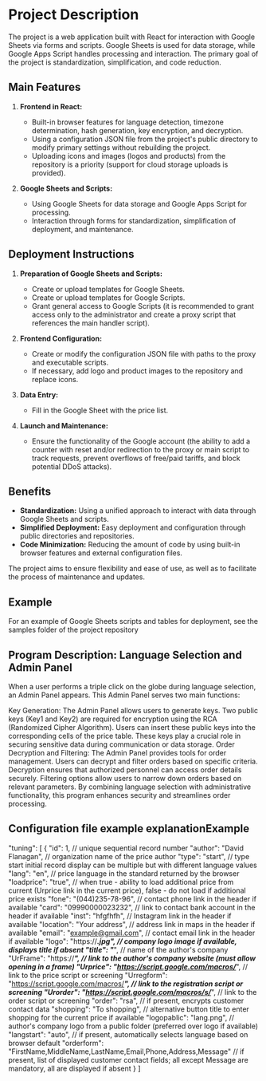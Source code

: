# Project Description

<p>
  The project is a web application built with React for interaction with Google Sheets via forms and scripts. Google Sheets is used for data storage, while Google Apps Script handles processing and interaction. The primary goal of the project is standardization, simplification, and code reduction.
</p>

## Main Features

1. **Frontend in React:**
    - Built-in browser features for language detection, timezone determination, hash generation, key encryption, and decryption.
    - Using a configuration JSON file from the project's public directory to modify primary settings without rebuilding the project.
    - Uploading icons and images (logos and products) from the repository is a priority (support for cloud storage uploads is provided).

2. **Google Sheets and Scripts:**
    - Using Google Sheets for data storage and Google Apps Script for processing.
    - Interaction through forms for standardization, simplification of deployment, and maintenance.

## Deployment Instructions

1. **Preparation of Google Sheets and Scripts:**
    - Create or upload templates for Google Sheets.
    - Create or upload templates for Google Scripts.
    - Grant general access to Google Scripts (it is recommended to grant access only to the administrator and create a proxy script that references the main handler script).

2. **Frontend Configuration:**
    - Create or modify the configuration JSON file with paths to the proxy and executable scripts.
    - If necessary, add logo and product images to the repository and replace icons.

3. **Data Entry:**
    - Fill in the Google Sheet with the price list.

4. **Launch and Maintenance:**
    - Ensure the functionality of the Google account (the ability to add a counter with reset and/or redirection to the proxy or main script to track requests, prevent overflows of free/paid tariffs, and block potential DDoS attacks).

## Benefits

- **Standardization:** Using a unified approach to interact with data through Google Sheets and scripts.
- **Simplified Deployment:** Easy deployment and configuration through public directories and repositories.
- **Code Minimization:** Reducing the amount of code by using built-in browser features and external configuration files.

<p>
  The project aims to ensure flexibility and ease of use, as well as to facilitate the process of maintenance and updates.
</p>

## Example
For an example of Google Sheets scripts and tables for deployment, see the samples folder of the project repository

## Program Description: Language Selection and Admin Panel
When a user performs a triple click on the globe during language selection, an Admin Panel appears. This Admin Panel serves two main functions:

Key Generation:
The Admin Panel allows users to generate keys.
Two public keys (Key1 and Key2) are required for encryption using the RCA (Randomized Cipher Algorithm).
Users can insert these public keys into the corresponding cells of the price table.
These keys play a crucial role in securing sensitive data during communication or data storage.
Order Decryption and Filtering:
The Admin Panel provides tools for order management.
Users can decrypt and filter orders based on specific criteria.
Decryption ensures that authorized personnel can access order details securely.
Filtering options allow users to narrow down orders based on relevant parameters.
By combining language selection with administrative functionality, this program enhances security and streamlines order processing.

## Configuration file example explanationExample 
"tuning": [
    {
        "id": 1, // unique sequential record number
        "author": "David Flanagan", // organization name of the price author
        "type": "start", // type start initial record display can be multiple but with different language values
        "lang": "en", // price language in the standard returned by the browser
        "loadprice": "true", // when true - ability to load additional price from current (Urprice link in the current price), false - do not load if additional price exists
        "fone": "(044)235-78-96", // contact phone link in the header if available
        "card": "09990000023232", // link to contact bank account in the header if available
        "inst": "hfgfhfh", // Instagram link in the header if available
        "location": "Your address", // address link in maps in the header if available
        "email": "example@gmail.com", // contact email link in the header if available
        "logo": "https://***.jpg", // company logo image if available, displays title if absent
        "title": "***", // name of the author's company
        "UrFrame": "https://***", // link to the author's company website (must allow opening in a frame)
        "Urprice": "https://script.google.com/macros/***", // link to the price script or screening
        "Urregform": "https://script.google.com/macros/***", // link to the registration script or screening
        "Urorder": "https://script.google.com/macros/s/***", // link to the order script or screening
        "order": "rsa", // if present, encrypts customer contact data
        "shopping": "To shopping", // alternative button title to enter shopping for the current price if available
        "logopablic": "lang.png", // author's company logo from a public folder (preferred over logo if available)
        "langstart": "auto", // if present, automatically selects language based on browser default
        "orderform": "FirstName,MiddleName,LastName,Email,Phone,Address,Message" // if present, list of displayed customer contact fields; all except Message are mandatory, all are displayed if absent
    }
]

